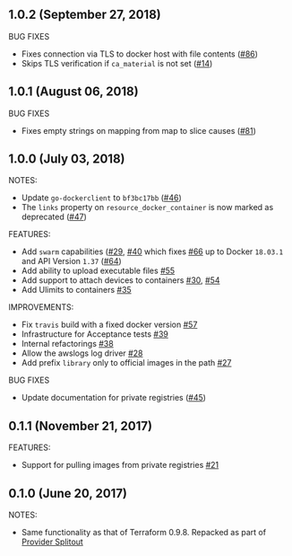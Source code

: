 ## 1.0.2 (September 27, 2018)

BUG FIXES
* Fixes connection via TLS to docker host with file contents ([#86](https://github.com/terraform-providers/terraform-provider-docker/issues/86))
* Skips TLS verification if `ca_material` is not set ([#14](https://github.com/terraform-providers/terraform-provider-docker/issues/14))

## 1.0.1 (August 06, 2018)

BUG FIXES
* Fixes empty strings on mapping from map to slice causes ([#81](https://github.com/terraform-providers/terraform-provider-docker/issues/81))

## 1.0.0 (July 03, 2018)

NOTES:
* Update `go-dockerclient` to `bf3bc17bb` ([#46](https://github.com/terraform-providers/terraform-provider-docker/pull/46))
* The `links` property on `resource_docker_container` is now marked as deprecated ([#47](https://github.com/terraform-providers/terraform-provider-docker/pull/47))

FEATURES:
* Add `swarm` capabilities ([#29](https://github.com/terraform-providers/terraform-provider-docker/issues/29), [#40](https://github.com/terraform-providers/terraform-provider-docker/pull/40) which fixes [#66](https://github.com/terraform-providers/terraform-provider-docker/pull/66) up to Docker `18.03.1` and API Version `1.37` ([#64](https://github.com/terraform-providers/terraform-provider-docker/issues/64))
* Add ability to upload executable files [#55](https://github.com/terraform-providers/terraform-provider-docker/pull/55)
* Add support to attach devices to containers [#30](https://github.com/terraform-providers/terraform-provider-docker/issues/30), [#54](https://github.com/terraform-providers/terraform-provider-docker/pull/54)
* Add Ulimits to containers [#35](https://github.com/terraform-providers/terraform-provider-docker/pull/35)

IMPROVEMENTS:
* Fix `travis` build with a fixed docker version [#57](https://github.com/terraform-providers/terraform-provider-docker/pull/57)
* Infrastructure for Acceptance tests [#39](https://github.com/terraform-providers/terraform-provider-docker/pull/39)
* Internal refactorings [#38](https://github.com/terraform-providers/terraform-provider-docker/pull/38)
* Allow the awslogs log driver [#28](https://github.com/terraform-providers/terraform-provider-docker/pull/28)
* Add prefix `library` only to official images in the path [#27](https://github.com/terraform-providers/terraform-provider-docker/pull/27)

BUG FIXES
* Update documentation for private registries ([#45](https://github.com/terraform-providers/terraform-provider-docker/issues/45))

## 0.1.1 (November 21, 2017)

FEATURES:
* Support for pulling images from private registries [#21](https://github.com/terraform-providers/terraform-provider-docker/issues/21)

## 0.1.0 (June 20, 2017)

NOTES:

* Same functionality as that of Terraform 0.9.8. Repacked as part of [Provider Splitout](https://www.hashicorp.com/blog/upcoming-provider-changes-in-terraform-0-10/)
